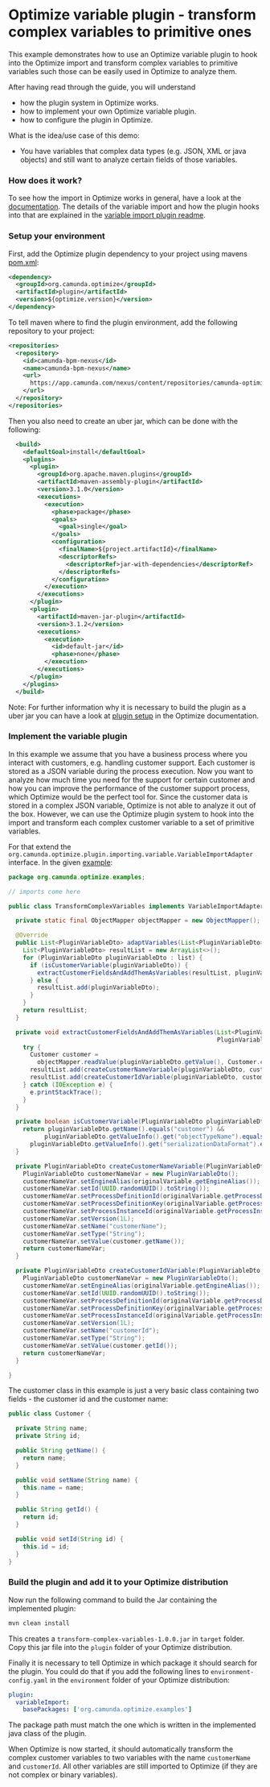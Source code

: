 # Optimize variable plugin - transform complex variables to primitive ones

This example demonstrates how to use an Optimize variable plugin to hook into the
Optimize import and transform complex variables to primitive variables such those
can be easily used in Optimize to analyze them. 

After having read through the guide, you will understand

* how the plugin system in Optimize works.
* how to implement your own Optimize variable plugin.
* how to configure the plugin in Optimize.

What is the idea/use case of this demo:

* You have variables that complex data types (e.g. JSON, XML or java objects) and
still want to analyze certain fields of those variables. 

### How does it work?

To see how the import in Optimize works in general, have a look at the [documentation][5]. 
The details of the variable import and how the plugin hooks into that 
are explained in the [variable import plugin readme][6].

### Setup your environment

First, add the Optimize plugin dependency to your project using mavens [pom.xml][4]:

```xml
<dependency>
  <groupId>org.camunda.optimize</groupId>
  <artifactId>plugin</artifactId>
  <version>${optimize.version}</version>
</dependency>
```



To tell maven where to find the plugin environment, add the following repository to your project:

```xml
<repositories>
  <repository>
    <id>camunda-bpm-nexus</id>
    <name>camunda-bpm-nexus</name>
    <url>
      https://app.camunda.com/nexus/content/repositories/camunda-optimize
    </url>
  </repository>
</repositories>
```

Then you also need to create an uber jar, which can be done with the following:
```xml
  <build>
    <defaultGoal>install</defaultGoal>
    <plugins>
      <plugin>
        <groupId>org.apache.maven.plugins</groupId>
        <artifactId>maven-assembly-plugin</artifactId>
        <version>3.1.0</version>
        <executions>
          <execution>
            <phase>package</phase>
            <goals>
              <goal>single</goal>
            </goals>
            <configuration>
              <finalName>${project.artifactId}</finalName>
              <descriptorRefs>
                <descriptorRef>jar-with-dependencies</descriptorRef>
              </descriptorRefs>
            </configuration>
          </execution>
        </executions>
      </plugin>
      <plugin>
        <artifactId>maven-jar-plugin</artifactId>
        <version>3.1.2</version>
        <executions>
          <execution>
            <id>default-jar</id>
            <phase>none</phase>
          </execution>
        </executions>
      </plugin>
    </plugins>
  </build>
```
Note: For further information why it is necessary to build the plugin as a uber jar you can have a look
at [plugin setup][7] in the Optimize documentation.


### Implement the variable plugin

In this example we assume that you have a business process where you interact with
customers, e.g. handling customer support. Each customer is stored as a JSON variable 
during the process execution. Now you want to analyze how much time you need for the 
support for certain customer and how you can improve the performance of the 
customer support process, which Optimize would be the perfect tool for. Since the 
customer data is stored in a complex JSON variable, Optimize is not able to analyze
it out of the box. However, we can use the Optimize plugin system to hook into the
import and transform each complex customer variable to a set of primitive variables.

For that extend the 
`org.camunda.optimize.plugin.importing.variable.VariableImportAdapter` interface. In 
the given [example][2]:

```java
package org.camunda.optimize.examples;

// imports come here

public class TransformComplexVariables implements VariableImportAdapter {

  private static final ObjectMapper objectMapper = new ObjectMapper();

  @Override
  public List<PluginVariableDto> adaptVariables(List<PluginVariableDto> list) {
    List<PluginVariableDto> resultList = new ArrayList<>();
    for (PluginVariableDto pluginVariableDto : list) {
      if (isCustomerVariable(pluginVariableDto)) {
        extractCustomerFieldsAndAddThemAsVariables(resultList, pluginVariableDto);
      } else {
        resultList.add(pluginVariableDto);
      }
    }
    return resultList;
  }

  private void extractCustomerFieldsAndAddThemAsVariables(List<PluginVariableDto> resultList,
                                                          PluginVariableDto pluginVariableDto) {
    try {
      Customer customer =
        objectMapper.readValue(pluginVariableDto.getValue(), Customer.class);
      resultList.add(createCustomerNameVariable(pluginVariableDto, customer));
      resultList.add(createCustomerIdVariable(pluginVariableDto, customer));
    } catch (IOException e) {
      e.printStackTrace();
    }
  }

  private boolean isCustomerVariable(PluginVariableDto pluginVariableDto) {
    return pluginVariableDto.getName().equals("customer") &&
          pluginVariableDto.getValueInfo().get("objectTypeName").equals("org.camunda.optimize.examples.Customer") &&
      pluginVariableDto.getValueInfo().get("serializationDataFormat").equals("application/json");
  }

  private PluginVariableDto createCustomerNameVariable(PluginVariableDto originalVariable, Customer customer) {
    PluginVariableDto customerNameVar = new PluginVariableDto();
    customerNameVar.setEngineAlias(originalVariable.getEngineAlias());
    customerNameVar.setId(UUID.randomUUID().toString());
    customerNameVar.setProcessDefinitionId(originalVariable.getProcessDefinitionId());
    customerNameVar.setProcessDefinitionKey(originalVariable.getProcessDefinitionKey());
    customerNameVar.setProcessInstanceId(originalVariable.getProcessInstanceId());
    customerNameVar.setVersion(1L);
    customerNameVar.setName("customerName");
    customerNameVar.setType("String");
    customerNameVar.setValue(customer.getName());
    return customerNameVar;
  }

  private PluginVariableDto createCustomerIdVariable(PluginVariableDto originalVariable, Customer customer) {
    PluginVariableDto customerNameVar = new PluginVariableDto();
    customerNameVar.setEngineAlias(originalVariable.getEngineAlias());
    customerNameVar.setId(UUID.randomUUID().toString());
    customerNameVar.setProcessDefinitionId(originalVariable.getProcessDefinitionId());
    customerNameVar.setProcessDefinitionKey(originalVariable.getProcessDefinitionKey());
    customerNameVar.setProcessInstanceId(originalVariable.getProcessInstanceId());
    customerNameVar.setVersion(1L);
    customerNameVar.setName("customerId");
    customerNameVar.setType("String");
    customerNameVar.setValue(customer.getId());
    return customerNameVar;
  }

}
```

The customer class in this example is just a very basic class containing two fields - 
the customer id and the customer name:

```java
public class Customer {

  private String name;
  private String id;

  public String getName() {
    return name;
  }

  public void setName(String name) {
    this.name = name;
  }

  public String getId() {
    return id;
  }

  public void setId(String id) {
    this.id = id;
  }
}
```

### Build the plugin and add it to your Optimize distribution

Now run the following command to build the Jar containing the implemented plugin:

```cmd
mvn clean install
```

This creates a `transform-complex-variables-1.0.0.jar` in `target` folder. Copy this
jar file into the `plugin` folder of your Optimize distribution.

Finally it is necessary to tell Optimize in which package it should search for the plugin. You 
could do that if you add the following lines to `environment-config.yaml` in the 
`environment` folder of your Optimize distribution:
```yaml
plugin:
  variableImport:
    basePackages: ['org.camunda.optimize.examples']
```

The package path must match the one which is written in the implemented java class of the plugin.

When Optimize is now started, it should automatically transform the complex customer variables to
two variables with the name `customerName` and `customerId`. All other variables are still imported 
to Optimize (if they are not complex or binary variables).

[1]: ../../docs/optimize-variable-import.png
[2]: src/main/java/org/camunda/optimize/examples/TransformComplexVariables.java
[3]: src/main/java/org/camunda/optimize/examples/Customer.java
[4]: pom.xml
[5]: https://docs.camunda.org/optimize/latest/technical-guide/import/import-overview/
[6]: ../README.md
[7]: https://docs.camunda.org/optimize/latest/technical-guide/plugins/#setup-your-environment
